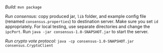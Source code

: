 *Build:* `mvn package`

*Run consensus:* copy produced jar, `lib` folder, and example config file (renamed `consensus.properties`) to destination server. Make sure you set `id` appropriately. For local testing, use separate directories and change the `ipcPort`. Run `java -jar consensus-1.0-SNAPSHOT.jar` to start the server.

*Run crypto vote protocol:* `java -cp consensus-1.0-SNAPSHOT.jar consensus.CryptoClient`
